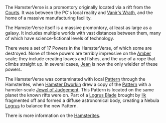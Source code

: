 The HamsterVerse is a promontory originally located via a rift from the [Courts](CourtsOfChaos).  It was between the PC's local reality and [Vanir's Wrath](VanirsWrath), and the home of a massive manufacturing facility.

The HamsterVerse itself is a massive promontory, at least as large as a galaxy.  It includes multiple worlds with vast distances between them, many of which have science-fictional levels of technology.

There were a set of 17 Powers in the HamsterVerse, of which some are destroyed.  None of these powers are terribly impressive on the [Amber](KolvirPromontory) scale; they include creating loaves and fishes, and the use of a rope that climbs straight up.  In several cases, [Jean](JeanOfFlorimel) is now the only wielder of these powers.

The HamsterVerse was contaminated with local [Pattern](PrimalPattern) through the Hamsterites, when [Hamster Dworkin](WhoIsWhereHamsterites#dworkin) drew a copy of the [Pattern](PrimalPattern) with a hamster-scale [Jewel of Judgement](JewelOfJudgement).  This Pattern is located on the same planet the known rifts were on.  Part of a [Logrus Blade](LogrusBlade) brought by [Ilk](IlkandacianOfCara) fragmented off and formed a diffuse astronomical body, creating a Nebula [Logrus](TheLogrus) to balance the new Pattern.

There is more information on the [Hamsterites](WhoIsWhereHamsterites).
